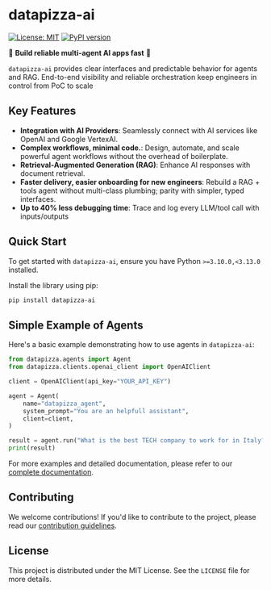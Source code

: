 # datapizza-ai

[![License: MIT](https://img.shields.io/badge/License-MIT-yellow.svg)](https://opensource.org/licenses/MIT) [![PyPI version](https://img.shields.io/pypi/v/datapizza-ai.svg)](https://pypi.org/project/datapizza-ai/)

🍕 **Build reliable multi-agent AI apps fast** 🍕

`datapizza-ai` provides clear interfaces and predictable behavior for agents and RAG. End-to-end visibility and reliable orchestration keep engineers in control from PoC to scale

## Key Features

- **Integration with AI Providers**: Seamlessly connect with AI services like OpenAI and Google VertexAI.
- **Complex workflows, minimal code.**: Design, automate, and scale powerful agent workflows without the overhead of boilerplate.
- **Retrieval-Augmented Generation (RAG)**: Enhance AI responses with document retrieval.
- **Faster delivery, easier onboarding for new engineers**: Rebuild a RAG + tools agent without multi-class plumbing; parity with simpler, typed interfaces.
- **Up to 40% less debugging time**: Trace and log every LLM/tool call with inputs/outputs

## Quick Start

To get started with `datapizza-ai`, ensure you have Python `>=3.10.0,<3.13.0` installed.

Install the library using pip:

```bash
pip install datapizza-ai
```

## Simple Example of Agents

Here's a basic example demonstrating how to use agents in `datapizza-ai`:

```python
from datapizza.agents import Agent
from datapizza.clients.openai_client import OpenAIClient

client = OpenAIClient(api_key="YOUR_API_KEY")

agent = Agent(
    name="datapizza_agent",
    system_prompt="You are an helpfull assistant",
    client=client,
)

result = agent.run("What is the best TECH company to work for in Italy?")
print(result)
```

For more examples and detailed documentation, please refer to our [complete documentation](LINK_TO_DOCS).

## Contributing

We welcome contributions! If you'd like to contribute to the project, please read our [contribution guidelines](link-to-guidelines).

## License

This project is distributed under the MIT License. See the `LICENSE` file for more details.
